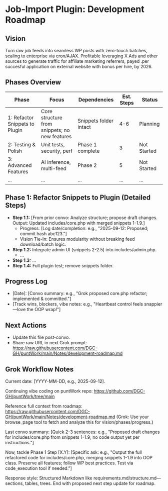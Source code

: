 # Job-Import Plugin: Development Roadmap

## Vision
Turn raw job feeds into seamless WP posts with zero-touch batches, scaling to enterprise via cron/AJAX. Profitable leveraging X Ads and other sources to generate traffic for affiliate marketing referrers, payed .per succesful application on external website with bonus per hire, by 2026.

## Phases Overview
| Phase | Focus | Dependencies | Est. Steps | Status |
|-------|-------|--------------|------------|--------|
| 1: Refactor Snippets to Plugin | Core structure from snippets; no new features | Snippets folder intact | 4-6 | Planning |
| 2: Testing & Polish | Unit tests, security, perf | Phase 1 complete | 3 | Not Started |
| 3: Advanced Features | AI inference, multi-feed | Phase 2 | 5 | Not Started |
| ... | ... | ... | ... | ... |

## Phase 1: Refactor Snippets to Plugin (Detailed Steps)
- **Step 1.1:** [From prior convo: Analyze structure; propose draft changes. Output: Updated includes/core.php with merged snippets 1-1.9.]
  - Progress: [Log date/completion: e.g., "2025-09-12: Proposed; commit hash abc123."]
  - Vision Tie-In: Ensures modularity without breaking feed download/batch logic.
- **Step 1.2:** Integrate admin UI (snippets 2-2.5) into includes/admin.php.
  - ...
- **Step 1.3:** ...
- **Step 1.4:** Full plugin test; remove snippets folder.

## Progress Log
- [Date]: [Convo summary: e.g., "Grok proposed core.php refactor; implemented & committed."]
- [Track wins, blockers, vibe notes: e.g., "Heartbeat control feels snappier—love the OOP wrap!"]

## Next Actions
- Update this file post-convo.
- Share raw URL in next Grok prompt: https://raw.githubusercontent.com/DGC-GH/puntWork/main/Notes/development-roadmap.md

## Grok Workflow Notes
Current date: [YYYY-MM-DD, e.g., 2025-09-12].

Continuing vibe coding on puntWork repo: https://github.com/DGC-GH/puntWork/tree/main

Reference full context from roadmap: https://raw.githubusercontent.com/DGC-GH/puntWork/main/Notes/development-roadmap.md
(Grok: Use your browse_page tool to fetch and analyze this for vision/phases/progress.)

Last convo summary: [Quick 2-3 sentences: e.g., "Proposed draft changes for includes/core.php from snippets 1-1.9; no code output yet per instructions."]

Now, tackle Phase 1 Step [X.Y]: [Specific ask: e.g., "Output the full refactored code for includes/core.php, merging snippets 1-1.9 into OOP class. Preserve all features; follow WP best practices. Test via code_execution tool if needed."]

Response style: Structured Markdown like requirements.md/structure.md—sections, tables, trees. End with proposed next step update for roadmap.